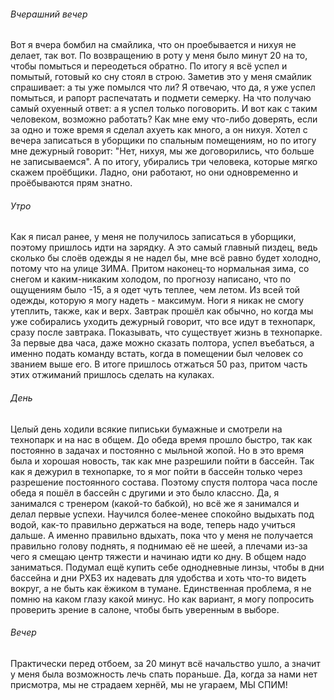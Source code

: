 ###### Вчерашний вечер
Вот я вчера бомбил на смайлика, что он проебывается и нихуя не делает, так вот. По возвращению в роту у меня было минут 20 на то, чтобы помыться и переодеться обратно. По итогу я всё успел и помытый, готовый ко сну стоял в строю. 
Заметив это у меня смайлик спрашивает: а ты уже помылся что ли?
Я отвечаю, что да, я уже успел помыться, и рапорт распечатать и подмети семерку. 
На что получаю самый охуенный ответ: а я успел только поговорить.
И вот как с таким человеком, возможно работать? Как мне ему что-либо доверять, если за одно и тоже время я сделал ахуеть как много, а он нихуя. 
Хотел с вечера записаться в уборщики по спальным помещениям, но по итогу мне дежурный говорит: "Нет, нихуя, мы же договорились, что больше не записываемся". А по итогу, убирались три человека, которые мягко скажем проёбщики. Ладно, они работают, но они одновременно и проёбываются прям знатно.
###### Утро
Как я писал ранее, у меня не получилось записаться в уборщики, поэтому пришлось идти на зарядку. А это самый главный пиздец, ведь сколько бы слоёв одежды я не надел бы, мне всё равно будет холодно, потому что на улице ЗИМА. Притом наконец-то нормальная зима, со снегом и каким-никаким холодом, по прогнозу написано, что по ощущениям было -15, а я одет чуть теплее, чем летом. Из всей той одежды, которую я могу надеть - максимум. Ноги я никак не смогу утеплить, также, как и верх. 
Завтрак прошёл как обычно, но когда мы уже собирались уходить дежурный говорит, что все идут в технопарк, сразу после завтрака. Показывать, что существует жизнь в технопарке.
За первые два часа, даже можно сказать полтора, успел въебаться, а именно подать команду встать, когда в помещении был человек со званием выше его. В итоге пришлось отжаться 50 раз, притом часть этих отжиманий пришлось сделать на кулаках.
###### День
Целый день ходили всякие пиписьки бумажные и смотрели на технопарк и на нас в общем. До обеда время прошло быстро, так как постоянно в задачах и постоянно с мыльной жопой. Но в это время была и хорошая новость, так как мне разрешили пойти в бассейн. Так как я дежурил в технопарке, то я мог пойти в бассейн только через разрешение постоянного состава.
Поэтому спустя полтора часа после обеда я пошёл в бассейн с другими и это было классно. Да, я занимался с тренером (какой-то бабкой), но всё же я занимался и делал первые успехи. Научился более-менее спокойно выдыхать под водой, как-то правильно держаться на воде, теперь надо учиться дальше. А именно правильно вдыхать, пока что у меня не получается правильно голову поднять, я поднимаю её не шеей, а плечами из-за чего я смещаю центр тяжести и начинаю идти ко дну. 
В общем надо заниматься. Подумал ещё купить себе однодневные линзы, чтобы в дни бассейна и дни РХБЗ их надевать для удобства и хоть что-то видеть вокруг, а не быть как ёжиком в тумане. Единственная проблема, я не помню на каком глазу какой минус. Но как вариант, я могу попросить проверить зрение в салоне, чтобы быть уверенным в выборе.
###### Вечер
Практически перед отбоем, за 20 минут всё начальство ушло, а значит у меня была возможность лечь спать пораньше. Да, когда за нами нет присмотра, мы не страдаем хернёй, мы не угараем, МЫ СПИМ! 